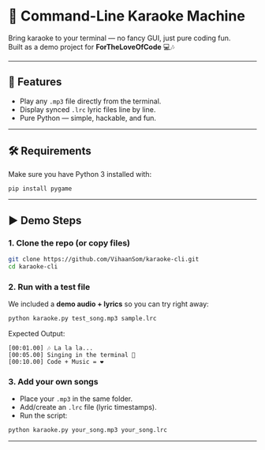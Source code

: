 # 🎤 Command-Line Karaoke Machine

Bring karaoke to your terminal — no fancy GUI, just pure coding fun.  
Built as a demo project for **ForTheLoveOfCode** 💻🎶

---

## 🚀 Features
- Play any `.mp3` file directly from the terminal.  
- Display synced `.lrc` lyric files line by line.  
- Pure Python — simple, hackable, and fun.  

---

## 🛠️ Requirements
Make sure you have Python 3 installed with:
```bash
pip install pygame
```

---

## ▶️ Demo Steps

### 1. Clone the repo (or copy files)
```bash
git clone https://github.com/VihaanSom/karaoke-cli.git
cd karaoke-cli
```

### 2. Run with a test file
We included a **demo audio + lyrics** so you can try right away:
```bash
python karaoke.py test_song.mp3 sample.lrc
```

Expected Output:
```
[00:01.00] 🎶 La la la...
[00:05.00] Singing in the terminal 🎤
[00:10.00] Code + Music = ❤️
```

### 3. Add your own songs
- Place your `.mp3` in the same folder.  
- Add/create an `.lrc` file (lyric timestamps).  
- Run the script:  
```bash
python karaoke.py your_song.mp3 your_song.lrc
```

---